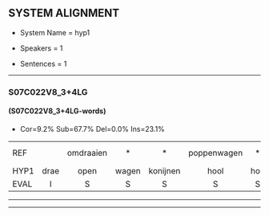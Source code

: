 
## SYSTEM ALIGNMENT

- System Name = hyp1

- Speakers = 1

- Sentences = 1

---

### S07C022V8_3+4LG

#### (S07C022V8_3+4LG-words)

- Cor=9.2%	Sub=67.7%	Del=0.0%	Ins=23.1%

|  |  |  |  |  |  |  |  |  |  |  |  |  |  |  |  |  |  |  |  |  |  |  |  |  |  |  |  |  |  |  |  |  |  |  |  |  |  |  |  |  |  |  |  |  |  |  |  |  |  |  |  |  |  |  |  |  |  |  |  |  |  |  |  |  |  |
|:--- |:---:|:---:|:---:|:---:|:---:|:---:|:---:|:---:|:---:|:---:|:---:|:---:|:---:|:---:|:---:|:---:|:---:|:---:|:---:|:---:|:---:|:---:|:---:|:---:|:---:|:---:|:---:|:---:|:---:|:---:|:---:|:---:|:---:|:---:|:---:|:---:|:---:|:---:|:---:|:---:|:---:|:---:|:---:|:---:|:---:|:---:|:---:|:---:|:---:|:---:|:---:|:---:|:---:|:---:|:---:|:---:|:---:|:---:|:---:|:---:|:---:|:---:|:---:|:---:|:---:|
| REF |  | omdraaien | * | * | poppenwagen | * | * | * | elastiekje | * | *(muziekmaker) | * | * | * | teddybeer | dierentuin | paddenstoelen | verstoppertje | wasmachine | fototoestel | toiletpapier | vrachtwagen |  |  |  | buurmannen*(buurman) | vogelkooi | olifant | schommelen | iedereen |  | schoenenwinkel | knutselen | ophangen |  |  | verjaardag | sprookjesboek | * | tandenborstel | lucifer | slaapkamer | achterdeur | ziekenhuis |  |  |  |  |  |  |  | * | * | afblijven | kabouter | washandje | sneeuwwitje | goeiendag | vakantie*(varkentje) | limonade | autorijden | eindelijk |  | familie | chocolade |
| HYP1 | drae | open | wagen | konijnen | hool | hok | eastikje | eema | en | in | bee | di | gernie | aan | panestole | stodahtje | wasmachina | vo | tooestijn | oeliks | papier | vrachtwagen | deeer | m | fogro | coi | goni | fant? | scholen | iedereen | schoenen | winkel | nutzuen | ophangen | verjaardag? | sprookjes | boek | kan | een | orsteln | lusifer | slaapkamer | ahterde | ziekenhuis | ern | ha | bi | ve? | kandal | toch? | wassatje | sneeuwitje | goee | dag | varkennetje | ja | ja | uej | o | lumonada | autoriden | eindelijk | a | ami | socoleider |
| EVAL | I | S | S | S | S | S | S | S | S | S | S | S | S | S | S | S | S | S | S | S | S |  | I | I | I | S | S | S | S |  | I | S | S |  | I | I | S | S | S | S | S |  | S |  | I | I | I | I | I | I | I | S | S | S | S | S | S | S | S | S | S |  | I | S | S |
---

---

